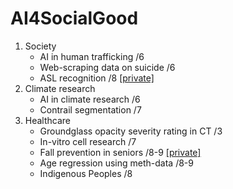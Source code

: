# AI4SocialGood

1. Society
   - AI in human trafficking         /6
   - Web-scraping data on suicide    /6
   - ASL recognition                 /8 [[private]](https://colab.research.google.com/drive/1HZkHXPkgasQ7OJSyMHTsdlp33y6TYkpw?authuser=2#scrollTo=OToQM-BWQ9T2)
1. Climate research
   - AI in climate research          /6
   - Contrail segmentation           /7
1. Healthcare
   - Groundglass opacity severity rating in CT  /3
   - In-vitro cell research          /7
   - Fall prevention in seniors      /8-9 [[private]](https://docs.google.com/document/d/1dtgnINC1BMY-YDRbd82jQMkAmXDht9QX8xd9DuGvCVw/)
   - Age regression using meth-data  /8-9
   - Indigenous Peoples              /8

  
